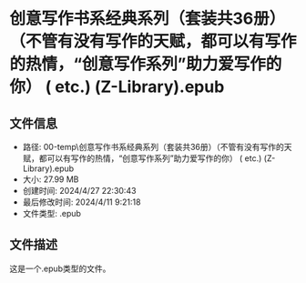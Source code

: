 ﻿# 创意写作书系经典系列（套装共36册）（不管有没有写作的天赋，都可以有写作的热情，“创意写作系列”助力爱写作的你） ( etc.) (Z-Library).epub

## 文件信息
- 路径: 00-temp\创意写作书系经典系列（套装共36册）（不管有没有写作的天赋，都可以有写作的热情，“创意写作系列”助力爱写作的你） ( etc.) (Z-Library).epub
- 大小: 27.99 MB
- 创建时间: 2024/4/27 22:30:43
- 最后修改时间: 2024/4/11 9:21:18
- 文件类型: .epub

## 文件描述
这是一个.epub类型的文件。

